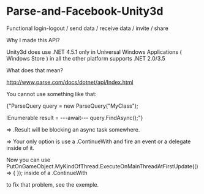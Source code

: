 # Parse-and-Facebook-Unity3d
Functional login-logout / send data / receive data / invite / share

Why I made this API?

Unity3d does use .NET 4.5.1 only in Universal Windows Applications ( Windows Store ) in all the other platform supports .NET 2.0/3.5

What does that mean?

http://www.parse.com/docs/dotnet/api/Index.html

You cannot use something like that:

{"ParseQuery query = new ParseQuery("MyClass");

IEnumerable<ParseObject> result = ---await--- query.FindAsync();"}

=> .Result will be blocking an async task somewhere.

=> Your only option is use a .ContinueWith and fire an event or a delegate inside of it.

Now you can use PutOnGameObject.MyKindOfThread.ExecuteOnMainThreadAtFirstUpdate(() => { }); inside of a .ContinueWith

to fix that problem, see the exemple.
